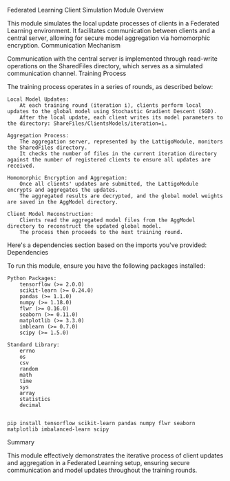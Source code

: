 Federated Learning Client Simulation Module
Overview

This module simulates the local update processes of clients in a Federated Learning environment. It facilitates communication between clients and a central server, allowing for secure model aggregation via homomorphic encryption.
Communication Mechanism

Communication with the central server is implemented through read-write operations on the SharedFiles directory, which serves as a simulated communication channel.
Training Process

The training process operates in a series of rounds, as described below:

    Local Model Updates:
        At each training round (iteration i), clients perform local updates to the global model using Stochastic Gradient Descent (SGD).
        After the local update, each client writes its model parameters to the directory: ShareFiles/ClientsModels/iteration=i.

    Aggregation Process:
        The aggregation server, represented by the LattigoModule, monitors the SharedFiles directory.
        It checks the number of files in the current iteration directory against the number of registered clients to ensure all updates are received.

    Homomorphic Encryption and Aggregation:
        Once all clients' updates are submitted, the LattigoModule encrypts and aggregates the updates.
        The aggregated results are decrypted, and the global model weights are saved in the AggModel directory.

    Client Model Reconstruction:
        Clients read the aggregated model files from the AggModel directory to reconstruct the updated global model.
        The process then proceeds to the next training round.



Here's a dependencies section based on the imports you've provided:
Dependencies

To run this module, ensure you have the following packages installed:

    Python Packages:
        tensorflow (>= 2.0.0)
        scikit-learn (>= 0.24.0)
        pandas (>= 1.1.0)
        numpy (>= 1.18.0)
        flwr (>= 0.16.0)
        seaborn (>= 0.11.0)
        matplotlib (>= 3.3.0)
        imblearn (>= 0.7.0)
        scipy (>= 1.5.0)

    Standard Library:
        errno
        os
        csv
        random
        math
        time
        sys
        array
        statistics
        decimal
    
    
    pip install tensorflow scikit-learn pandas numpy flwr seaborn matplotlib imbalanced-learn scipy



Summary

This module effectively demonstrates the iterative process of client updates and aggregation in a Federated Learning setup, ensuring secure communication and model updates throughout the training rounds.


